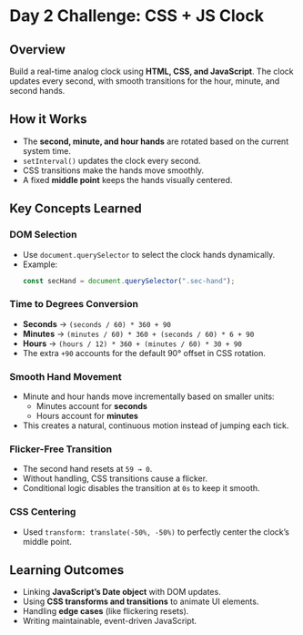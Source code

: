 # Day 2 Challenge: CSS + JS Clock  

## Overview  
Build a real-time analog clock using **HTML, CSS, and JavaScript**. The clock updates every second, with smooth transitions for the hour, minute, and second hands.  

## How it Works  
- The **second, minute, and hour hands** are rotated based on the current system time.  
- `setInterval()` updates the clock every second.  
- CSS transitions make the hands move smoothly.  
- A fixed **middle point** keeps the hands visually centered.  

## Key Concepts Learned  

### DOM Selection  
- Use `document.querySelector` to select the clock hands dynamically.  
- Example:  
  ```js
  const secHand = document.querySelector(".sec-hand");

### Time to Degrees Conversion
- **Seconds** → `(seconds / 60) * 360 + 90`
- **Minutes** → `(minutes / 60) * 360 + (seconds / 60) * 6 + 90`
- **Hours** → `(hours / 12) * 360 + (minutes / 60) * 30 + 90`
- The extra `+90` accounts for the default 90° offset in CSS rotation.

### Smooth Hand Movement
- Minute and hour hands move incrementally based on smaller units:
  - Minutes account for **seconds**  
  - Hours account for **minutes**  
- This creates a natural, continuous motion instead of jumping each tick.

### Flicker-Free Transition
- The second hand resets at `59 → 0`.  
- Without handling, CSS transitions cause a flicker.  
- Conditional logic disables the transition at `0s` to keep it smooth.  

### CSS Centering
- Used `transform: translate(-50%, -50%)` to perfectly center the clock’s middle point.

## Learning Outcomes
- Linking **JavaScript’s Date object** with DOM updates.  
- Using **CSS transforms and transitions** to animate UI elements.  
- Handling **edge cases** (like flickering resets).  
- Writing maintainable, event-driven JavaScript.  
